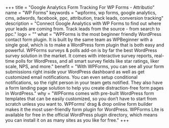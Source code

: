 +++
title = "Google Analytics Form Tracking For WP Forms - Attributio"
name = "WP Forms"
keywords = "wpforms, wp forms, google analytics, cms, adwords, facebook, ppc, attribution, track leads, conversion tracking"
description = "Connect Google Analytics with WP Forms to find out where your leads are coming from. Track leads from the source - from search to ppc."
logo = ""
what = "WPForms is the most beginner friendly WordPress contact form plugin. It is built by the same team as WPBeginner with a single goal, which is to make a WordPress form plugin that is both easy and powerful. WPForms surveys & polls add-on is by far the best WordPress survey solution in the market. It comes with interactive survey reports, real-time polls for WordPress, and all smart survey fields like star ratings, liker scale, NPS, and more."
benefit = "With WPForms, you can see all your form submissions right inside your WordPress dashboard as well as get customized email notifications. You can even setup conditional notifications, so the right person in your team gets notified. They also have a form landing page solution to help you create distraction-free form pages in WordPress."
why = "WPForms comes with pre-built WordPress form templates that can be easily customized, so you don’t have to start from scratch unless you want to. WPForms’ drag & drop online form builder makes it the most user-friendly form plugin for WordPress. WPForms Lite is available for free in the official WordPress plugin directory, which means you can install it on as many sites as you like for free."
+++